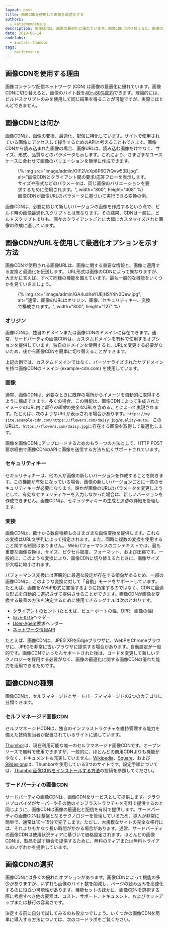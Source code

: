 ```yaml
---
layout: post
title: 画像CDNを使用して画像を最適化する
authors:
  - katiehempenius
description: 画像CDNは、画像の最適化に優れています。画像CDNに切り替えると、画像のバイト数を40〜80%節約できます。
date: 2019-08-14
codelabs:
  - install-thumbor
tags:
  - performance
---
```


## 画像CDNを使用する理由

画像コンテンツ配信ネットワーク (CDN) は画像の最適化に優れています。画像CDNに切り替えると、画像のバイト数を[40〜80%節約](https://www.youtube.com/watch?v=YJGCZCaIZkQ&t=1010s)できます。理論的には、ビルドスクリプトのみを使用して同じ結果を得ることが可能ですが、実際にほとんどできません。

## 画像CDNとは何か

画像CDNは、画像の変換、最適化、配信に特化しています。サイトで使用されている画像にアクセスして操作するためのAPIと考えることもできます。画像CDNから読み込まれた画像の場合、画像URLは、読み込む画像だけでなく、サイズ、形式、品質などのパラメータも示します。これにより、さまざまなユースケースに合わせて画像のバリエーションを簡単に作成できます。

<figure>{% Img src="image/admin/OIF2VcXp8P6O7tQvw53B.jpg", alt="画像CDNとクライアント間の要求/応答フローを表示します。サイズや形式などのパラメータは、同じ画像のバリエーションを要求するために使用されます。", width="800", height="408" %} <figcaption>画像CDNが画像URLのパラメータに基づいて実行できる変換の例。</figcaption></figure>

画像CDNは、必要に応じて新しいバージョンの画像を作成するという点で、ビルド時の画像最適化スクリプトとは異なります。その結果、CDNは一般に、ビルドスクリプトよりも、個々のクライアントごとに大幅にカスタマイズされた画像の作成に適しています。

## 画像CDNがURLを使用して最適化オプションを示す方法

画像CDNで使用される画像URLは、画像に関する重要な情報と、画像に適用する変換と最適化を伝送します。 URL形式は画像のCDNによって異なりますが、大まかに言えば、すべて同様の機能を備えています。最も一般的な機能をいくつかを見ていきましょう。

<figure>{% Img src="image/admin/GA4udXeYUEjHSY4N0Qew.jpg", alt="通常、画像のURLはオリジン、画像、セキュリティキー、変換で構成されます。", width="800", height="127" %}</figure>

### オリジン

画像CDNは、独自のドメインまたは画像CDNのドメインに存在できます。通常、サードパーティの画像CDNは、カスタムドメインを有料で使用するオプションを提供しています。独自のドメインを使用すると、URLを変更する必要がないため、後から画像CDNを簡単に切り替えることができます。

上記の例では、カスタムドメインではなく、パーソナライズされたサブドメインを持つ画像CDNのドメイン (example-cdn.com) を使用しています。

### 画像

通常、画像CDNは、必要なときに既存の場所からイメージを自動的に取得するように構成できます。多くの場合、この機能は、画像CDNによって生成されたイメージのURL内に*既存の画像*の完全なURLを含めることによって実現されます。たとえば、次のようなURLが表示される場合があります。`https://my-site.example-cdn.com/https://flowers.com/daisy.jpg/quality=auto`。 このURLは、`https://flowers.com/daisy.jpg`に存在する画像を取得して最適化します。

画像を画像CDNにアップロードするためのもう一つの方法として、HTTP POST要求経由で画像CDNのAPIに画像を送信する方法も広くサポートされています。

### セキュリティキー

セキュリティキーは、他の人が画像の新しいバージョンを作成することを防ぎます。この機能が有効になっている場合、画像の新しいバージョンごとに一意のセキュリティキーが必要になります。誰かが画像のURLのパラメータを変更しようとして、有効なセキュリティキーを入力しなかった場合は、新しいバージョンを作成できません。画像CDNは、セキュリティキーの生成と追跡の詳細を管理します。

### 変換

画像CDNは、数十から数百種類ものさまざまな画像変換を提供します。これらの変換はURL文字列によって指定されます。また、同時に複数の変換を使用すること関する制限はありません。 Webパフォーマンスのコンテキストでは、最も重要な画像変換は、サイズ、ピクセル密度、フォーマット、および圧縮です。一般的に、このような変換により、画像CDNに切り替えるたときに、画像サイズが大幅に縮小されます。

パフォーマンス変換には客観的に最適な設定が存在する傾向があるため、一部の画像CDNは、このような変換に対して「自動」モードをサポートしています。たとえば、画像をWebP形式に変換するように指定するのではなく、CDNに最適な形式を自動的に選択させて提供させることができます。画像CDNが画像を変換する最善の方法を決定するために使用できるシグナルは次のとおりです。

- [クライアントのヒント](https://developer.chrome.com/blog/automating-resource-selection-with-client-hints/) (たとえば、ビューポートの幅、DPR、画像の幅)
- [`Save-Data`](https://developer.mozilla.org/docs/Web/HTTP/Headers/Save-Data)ヘッダー
- [User-Agent](https://developer.mozilla.org/docs/Web/HTTP/Headers/User-Agent)要求ヘッダー
- [ネットワーク情報API](https://developer.mozilla.org/docs/Web/API/Network_Information_API)

たとえば、画像CDNは、JPEG XRをEdgeブラウザに、WebPをChromeブラウザに、JPEGを非常に古いブラウザに提供する場合があります。自動設定が一般的です。画像CDNでいったんサポートされた後は、コードを変更して新しいテクノロジーを採用する必要がなく、画像の最適化に関する画像CDNの優れた能力を活用できるためです。

## 画像CDNの種類

画像CDNは、セルフマネージドとサードパーティマネージドの2つのカテゴリに分類できます。

### セルフマネージド画像CDN

セルフマネージドCDNは、独自のインフラストラクチャを維持管理する能力を備えた技術担当者が配置されているサイトに適しています。

[Thumbor](https://github.com/thumbor/thumbor)は、現在利用可能な唯一のセルフマネージド画像CDNです。オープンソースで無料で使用できますが、一般的に、ほとんどの商用CDNよりも機能が少なく、ドキュメントも充実していません。[Wikipedia](https://wikitech.wikimedia.org/wiki/Thumbor)、[Square](https://medium.com/square-corner-blog/dynamic-images-with-thumbor-a430a1cfcd87)、および[99designs](https://99designs.com/tech-blog/blog/2013/07/01/thumbnailing-with-thumbor/)は、Thumborを使用している3つのサイトです。設定手順については、[Thumbor画像CDNをインストールする方法](/install-thumbor)の投稿を参照してください。

### サードパーティの画像CDN

サードパーティの画像CDNは、画像CDNをサービスとして提供します。クラウドプロバイダがサーバーやその他のインフラストラクチャを有料で提供するのと同じように、画像CDNは画像の最適化と配信を有料で提供します。サードパーティの画像CDNは基盤となるテクノロジーを管理しているため、導入が非常に簡単で、通常は10〜15分で完了します。ただし、大規模なサイトの完全な移行には、それよりもかなり長い時間がかかる場合があります。通常、サードパーティの画像CDNは使用状況ティアに基づいて価格設定されます。ほとんどの画像CDNは、製品を試す機会を提供するために、無料のティアまたは無料トライアルのいずれかを提供しています。

## 画像CDNの選択

画像CDNには多くの優れたオプションがあります。画像CDNによって機能の多少がありますが、いずれも画像のバイト数を削減し、ページの読み込みを高速化するのに役立つ可能性があります。機能セットのほかに、画像CDNを選択する際に考慮すべき他の要素は、コスト、サポート、ドキュメント、およびセットアップまたは移行の容易さです。

決定する前に自分で試してみるのも役立つでしょう。いくつかの画像CDNを簡単に導入する方法については、次のコードラボをご覧ください。
